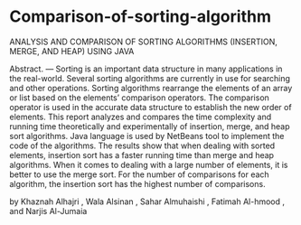 # Comparison-of-sorting-algorithm

ANALYSIS AND COMPARISON OF SORTING ALGORITHMS (INSERTION, MERGE, AND HEAP) USING JAVA

Abstract. — Sorting is an important data structure in many applications in the real-world. Several sorting algorithms are currently in 
use for searching and other operations. Sorting algorithms rearrange the elements of an array or list based on the elements’ 
comparison operators. The comparison operator is used in the accurate data structure to establish the new order of elements. 
This report analyzes and compares the time complexity and running time theoretically and experimentally of insertion, merge, and heap sort algorithms.
Java language is used by NetBeans tool to implement the code of the algorithms. The results show that when dealing with sorted elements,
insertion sort has a faster running time than merge and heap algorithms. When it comes to dealing with a large number of elements, 
it is better to use the merge sort. For the number of comparisons for each algorithm, the insertion sort has the highest number of comparisons.

by
Khaznah Alhajri , Wala Alsinan , Sahar Almuhaishi , Fatimah Al-hmood , and Narjis Al-Jumaia
